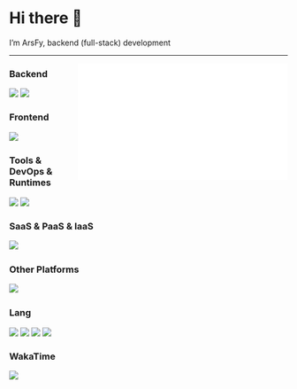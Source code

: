 # Hi there 👋

I’m ArsFy, backend (full-stack) development

-----

<img title="ArsFy's GitHub stats" src="https://github.com/ArsFy/github-stats/blob/master/generated/overview.svg" align="right" width="380px" height="210px" />

### Backend
<img style="max-height: 40px;" src="https://skillicons.dev/icons?theme=dark&i=go,c,cpp,nodejs,ts,py,kotlin,java" />

<img style="max-height: 40px;" src="https://skillicons.dev/icons?theme=dark&i=php,swift,rust" />

### Frontend
<img style="max-height: 40px;" src="https://skillicons.dev/icons?theme=dark&i=ts,js,html,css,react,bun,vite,tailwind" />

### Tools & DevOps & Runtimes
<img style="max-height: 40px;" src="https://skillicons.dev/icons?theme=dark&i=postgres,mongodb,sqlite,mysql,redis,prisma,git,opencv" />

<img style="max-height: 40px;" src="https://skillicons.dev/icons?theme=dark&i=pytorch,tensorflow" />

### SaaS & PaaS & IaaS
<img style="max-height: 40px;" src="https://skillicons.dev/icons?theme=dark&i=github,gitlab,firebase,supabase,cloudflare,workers,heroku" />

### Other Platforms
<img style="max-height: 40px;" src="https://skillicons.dev/icons?theme=dark&i=androidstudio,flutter,godot,unity,matlab,docker,k8s" />


### Lang
![](https://img.shields.io/badge/🇬🇧-English-blue)
![](https://img.shields.io/badge/🇭🇰-Cantonese-red)
![](https://img.shields.io/badge/🇨🇳-Mandarin-red)
![](https://img.shields.io/badge/🇯🇵-Japanese-white)

### WakaTime
![](https://wakapi.dev/api/badge/arsfy/arsfy/interval:30_days?label=last%2030d)

